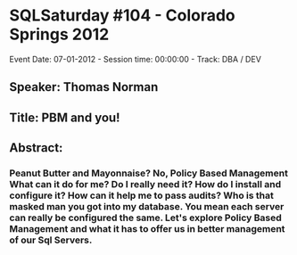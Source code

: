 # SQLSaturday #104 - Colorado Springs 2012
Event Date: 07-01-2012 - Session time: 00:00:00 - Track: DBA / DEV
## Speaker: Thomas Norman
## Title: PBM and you!
## Abstract:
### Peanut Butter and Mayonnaise? No, Policy Based Management  What can it do for me?  Do I really need it?  How do I install and configure it?  How can it help me to pass audits?  Who is that masked man you got into my database. You mean each server can really be configured the same.  Let's explore Policy Based Management and what it has to offer us in better management of our Sql Servers.
